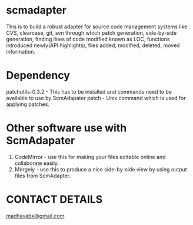 scmadapter
==========

This is to build a robust adapter for source code management systems like CVS, clearcase, git, svn through which patch generation, side-by-side generation, finding lines of code modified known as LOC, functions introduced newly(API highlights), files added, modified, deleted, moved information.

Dependency
===========
patchutils-0.3.2 - This has to be installed and commands need to be available to use by ScmAdapater
patch - Unix command which is used for applying patches.

Other software use with ScmAdapater
===================================
1. CodeMirror - use this for making your files editable online and collaborate easily.
2. Mergely - use this to produce a nice side-by-side view by using output files from ScmAdapter.

CONTACT DETAILS
=================
madhavabk@gmail.com



